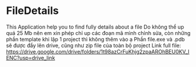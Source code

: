 # FileDetails
This Application help you to find fully details about a file
Do không thể up quá 25 Mb nên em xin phép chỉ up các đoạn mã mình chỉnh sửa, còn những phần template khi lập 1 project thì không thêm vào ạ
Phần file.exe và .pdb sẽ được đẩy lên drive, cũng như zip file của toàn bộ project
Link full file: https://drive.google.com/drive/folders/1t98azCrFuKhjg2zpaAROhBEU0KV_IENC?usp=drive_link
